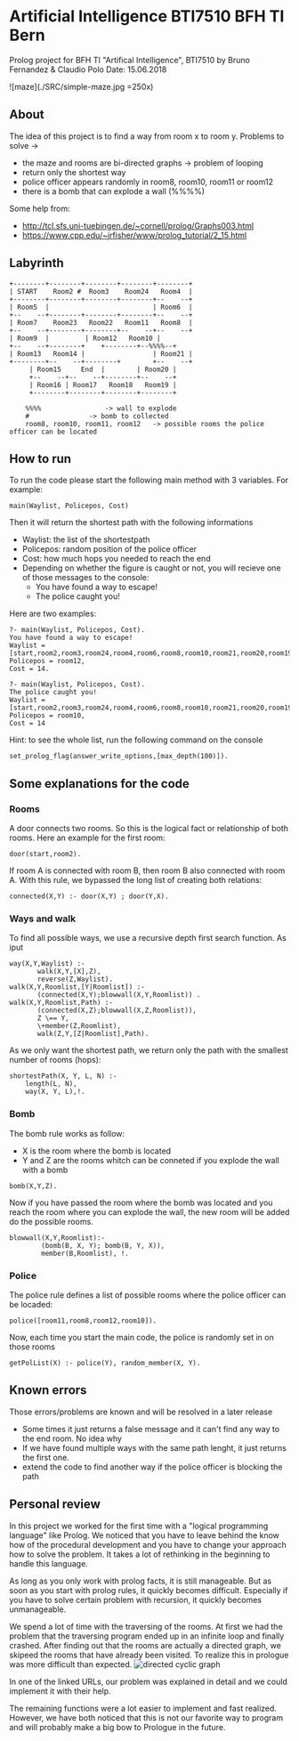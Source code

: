 # Artificial Intelligence BTI7510 BFH TI Bern
Prolog project for BFH TI "Artifical Intelligence", BTI7510
by Bruno Fernandez & Claudio Polo
Date: 15.06.2018

![maze](./SRC/simple-maze.jpg =250x)


## About
The idea of this project is to find a way from room x to room y.
Problems to solve ->
- the maze and rooms are bi-directed graphs -> problem of looping
- return only the shortest way
- police officer appears randomly in room8, room10, room11 or room12
- there is a bomb that can explode a wall (%%%%)

Some help from:
- http://tcl.sfs.uni-tuebingen.de/~cornell/prolog/Graphs003.html
- https://www.cpp.edu/~jrfisher/www/prolog_tutorial/2_15.html

## Labyrinth

```
+--------+--------+--------+--------+--------+
| START    Room2 #  Room3    Room24   Room4  |
+--------+--------+--------+--------+--    --+
| Room5  |                          | Room6  |
+--    --+--------+--------+--------+--    --+
| Room7    Room23   Room22   Room11   Room8  |
+--    --+--------+--------+--    --+--    --+
| Room9  |		   | Room12   Room10 |
+--    --+--------+	   +--------+--%%%%--+
| Room13   Room14 |                 | Room21 |
+--------+--    --+--------+        +--    --+
	 | Room15     End  |        | Room20 |
	 +--    --+--    --+--------+--    --+
	 | Room16 | Room17   Room18   Room19 |
	 +--------+--------+--------+--------+

	%%%%				-> wall to explode
	#				-> bomb to collected
	room8, room10, room11, room12	-> possible rooms the police officer can be located

```

## How to run

To run the code please start the following main method with 3 variables.
For example:
```
main(Waylist, Policepos, Cost)
```

Then it will return the shortest path with the following informations
- Waylist: the list  of the shortestpath
- Policepos: random position of the police officer
- Cost: how much hops you needed to reach the end
- Depending on whether the figure is caught or not, you will recieve one of those messages to the console:
	- You have found a way to escape!
	- The police caught you!
	
Here are two examples:
```
?- main(Waylist, Policepos, Cost).
You have found a way to escape!
Waylist = [start,room2,room3,room24,room4,room6,room8,room10,room21,room20,room19,room18,room17,end],
Policepos = room12,
Cost = 14.
```
```
?- main(Waylist, Policepos, Cost).
The police caught you!
Waylist = [start,room2,room3,room24,room4,room6,room8,room10,room21,room20,room19,room18,room17,end],
Policepos = room10,
Cost = 14
```

Hint: to see the whole list, run the following command on the console
```
set_prolog_flag(answer_write_options,[max_depth(100)]).
```

## Some explanations for the code
### Rooms
A door connects two rooms. So this is the logical fact or relationship of both rooms.
Here an example for the first room:
```
door(start,room2).
```
If room A is connected with room B, then room B also connected with room A. 
With this rule, we bypassed the long list of creating both relations:
```
connected(X,Y) :- door(X,Y) ; door(Y,X).
```

### Ways and walk
To find all possible ways, we use a recursive depth first search function.
As iput
```
way(X,Y,Waylist) :-
       walk(X,Y,[X],Z), 
       reverse(Z,Waylist).
walk(X,Y,Roomlist,[Y|Roomlist]) :- 
       (connected(X,Y);blowwall(X,Y,Roomlist)) .
walk(X,Y,Roomlist,Path) :-
       (connected(X,Z);blowwall(X,Z,Roomlist)),           
       Z \== Y,
       \+member(Z,Roomlist),
       walk(Z,Y,[Z|Roomlist],Path).
```
As we only want the shortest path, we return only the path with the smallest number of rooms (hops):
```
shortestPath(X, Y, L, N) :-
	length(L, N), 
	way(X, Y, L),!.
```
### Bomb
The bomb rule works as follow:
- X is the room where the bomb is located
- Y and Z are the rooms whitch can be conneted if you explode the wall with a bomb
```
bomb(X,Y,Z).
```

Now if you have passed the room where the bomb was located and you reach the room where you can explode the wall, the new room will be added do the possible rooms.
```
blowwall(X,Y,Roomlist):-
        (bomb(B, X, Y); bomb(B, Y, X)),
        member(B,Roomlist), !.
```

### Police
The police rule defines a list of possible rooms where the police officer can be locaded:
```
police([room11,room8,room12,room10]).
```
Now, each time you start the main code, the police is randomly set in on those rooms
```
getPolList(X) :- police(Y), random_member(X, Y).
```

## Known errors
Those errors/problems are known and will be resolved in a later release
- Some times it just returns a false message and it can't find any way to the end room. No idea why
- If we have found multiple ways with the same path lenght, it just returns the first one.
- extend the code to find another way if the police officer is blocking the path

## Personal review
In this project we worked for the first time with a "logical programming language" like Prolog.
We noticed that you have to leave behind the know how of the procedural development and you have to change your approach how to solve the problem. It takes a lot of rethinking in the beginning to handle this language.

As long as you only work with prolog facts, it is still manageable.
But as soon as you start with prolog rules, it quickly becomes difficult. Especially if you have to solve certain problem with recursion, it quickly becomes unmanageable.

We spend a lot of time with the traversing of the rooms. At first we had the problem that the traversing program ended up in an infinite loop and finally crashed.
After finding out that the rooms are actually a directed graph, we skipeed the rooms that have already been visited. To realize this in prologue was more difficult than expected.
![directed cyclic graph](https://eisbox.net/wp-uploads/2009/03/directed-cyclic-graph-425x318.png)

In one of the linked URLs, our problem was explained in detail and we could implement it with their help.

The remaining functions were a lot easier to implement and fast realized.
However, we have both noticed that this is not our favorite way to program and will probably make a big bow to Prologue in the future.
